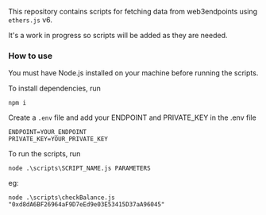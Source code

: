 This repository contains scripts for fetching data from web3endpoints using `ethers.js` v6.

It's a work in progress so scripts will be added as they are needed.

### How to use

You must have Node.js installed on your machine before running the scripts.

To install dependencies, run

```
npm i
```

Create a `.env` file and add your ENDPOINT and PRIVATE_KEY in the .env file

```
ENDPOINT=YOUR_ENDPOINT
PRIVATE_KEY=YOUR_PRIVATE_KEY
```

To run the scripts, run

```
node .\scripts\SCRIPT_NAME.js PARAMETERS
```

eg:

```
node .\scripts\checkBalance.js "0xd8dA6BF26964aF9D7eEd9e03E53415D37aA96045"
```
